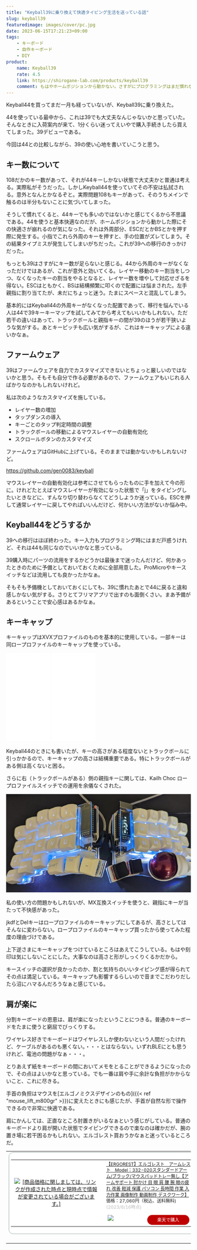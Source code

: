 ```yaml
---
title: "Keyball39に乗り換えて快適タイピング生活を送っている話"
slug: keyball39
featuredimage: images/cover/pc.jpg
date: 2023-06-15T17:21:23+09:00
tags:
    - キーボード
    - 自作キーボード
    - DIY
product:
    name: Keyball39
    rate: 4.5
    link: https://shirogane-lab.com/products/keyball39
    comment: もはやホームポジションから動かない。さすがにプログラミングはまだ慣れない。
---
```


Keyball44を買ってまだ一月も経っていないが、Keyball39に乗り換えた。

44を使っている最中から、これは39でも大丈夫なんじゃないかと思っていた。そんなときに入荷案内が来て、1分くらい迷ってえいやで購入手続きしたら買えてしまった。39デビューである。

今回は44との比較しながら、39の使い心地を書いていこうと思う。

<!--more-->

## キー数について

108だかのキー数があって、それが44キーしかない状態で大丈夫かと普通は考える。実際私がそうだった。しかしKeyball44を使っていてその不安は払拭される。意外となんとかなるぞと。実際問題108もキーがあって、そのうちメインで触るのは半分もないことに気づいてしまった。

そうして慣れてくると、44キーでも多いのではないかと感じてくるから不思議である。44を使うと基本快適なのだが、ホームポジションから動かした際にその快適さが崩れるのが気になった。それは外周部分、ESCだとかBSとかを押す際に発生する。小指でこれら外周のキーを押すと、手の位置がズレてしまう。その結果タイプミスが発生してしまいがちだった。これが39への移行のきっかけだった。

もっとも39はさすがにキー数が足らないと感じる。44から外周のキーがなくなっただけではあるが、これが意外と効いてくる。レイヤー移動のキー割当をしつつ、なくなったキーの割当をやるとなると、レイヤー数を増やして対応せざるを得ない。ESCはともかく、BSは結構頻繁に叩くので配置には悩まされた。左手親指に割り当てたが、未だにちょっと迷う。たまにスペースと混乱してしまう。

基本的にはKeyball44の外周キーがなくなった配置であって、移行を悩んでいる人は44で39キーキーマップを試してみてから考えてもいいかもしれない。ただ若干の違いはあって、トラックボールと親指キーの間が39のほうが若干狭いような気がする。あとキーピッチも広い気がするが、これはキーキャップによる違いかなぁ。

## ファームウェア

39はファームウェアを自力でカスタマイズできないとちょっと厳しいのではないかと思う。そもそも自分で作る必要があるので、ファームウェアもいじれる人ばかりなのかもしれないけれど。

私は次のようなカスタマイズを施している。

- レイヤー数の増加
- タップダンスの導入
- キーごとのタップ判定時間の調整
- トラックボールの移動によるマウスレイヤーの自動有効化
- スクロールボタンのカスタマイズ

ファームウェアはGitHubに上げている。そのままでは動かないかもしれないけど。

https://github.com/gen0083/keyball

マウスレイヤーの自動有効化は参考にさせてもらったものに手を加えて今の形に。けれどたとえばマウスレイヤーが有効になった状態で「j」をタイピングしたいときなどに、すんなり切り替わらなくてどうしようか迷っている。ESCを押して通常レイヤーに戻してやればいいんだけど、何かいい方法がないか悩み中。

## Keyball44をどうするか

39への移行はほぼ終わった。キー入力もプログラミング時にはまだ戸惑うけれど、それは44も同じなのでいいかなと思っている。

39購入時にパーツの流用をするかどうかは最後まで迷ったんだけど、何かあったときのために予備としておいておくために全部用意した。ProMicroやキースイッチなどは流用しても良かったかなぁ。

そもそも予備機としておいておくにしても、39に慣れたあとで44に戻ると違和感しかない気がする。さりとてフリマアプリで出すのも面倒くさい。まあ予備があるということで安心感はあるかなぁ。

## キーキャップ

キーキャップはXVXプロファイルのものを基本的に使用している。一部キーは同ロープロファイルのキーキャップを使っている。

<iframe sandbox="allow-popups allow-scripts allow-modals allow-forms allow-same-origin" style="width:120px;height:240px;" marginwidth="0" marginheight="0" scrolling="no" frameborder="0" src="//rcm-fe.amazon-adsystem.com/e/cm?lt1=_blank&bc1=000000&IS2=1&bg1=FFFFFF&fc1=000000&lc1=0000FF&t=illusionspace-22&language=ja_JP&o=9&p=8&l=as4&m=amazon&f=ifr&ref=as_ss_li_til&asins=B0BXWVZG55&linkId=b13444df9c0f37af92352a4cb30e3486"></iframe>

<iframe sandbox="allow-popups allow-scripts allow-modals allow-forms allow-same-origin" style="width:120px;height:240px;" marginwidth="0" marginheight="0" scrolling="no" frameborder="0" src="//rcm-fe.amazon-adsystem.com/e/cm?lt1=_blank&bc1=000000&IS2=1&bg1=FFFFFF&fc1=000000&lc1=0000FF&t=illusionspace-22&language=ja_JP&o=9&p=8&l=as4&m=amazon&f=ifr&ref=as_ss_li_til&asins=B0BM4BY21N&linkId=0a767f8aa59ee7e1332a9cf9f532b139"></iframe>

Keyball44のときにも書いたが、キーの高さがある程度ないとトラックボールに引っかかるので、キーキャップの高さは結構重要である。特にトラックボールがある側は高くないと困る。

さらに右（トラックボールがある）側の親指キーに関しては、Kailh Choc ロープロファイルスイッチでの運用を余儀なくされた。

![Keyball39](keyball39.jpg)

私の使い方の問題かもしれないが、MX互換スイッチを使うと、親指にキーが当たって不快感があった。

jkdfとDelキーはロープロファイルのキーキャップにしてあるが、高さとしてはそんなに変わらない。ロープロファイルのキーキャップ買ったから使ってみた程度の理由づけである。

上下逆さまにキーキャップをつけているところはあえてこうしている。もはや刻印は気にしないことにした。大事なのは高さと形がしっくりくるかだから。

キースイッチの選択が良かったのか、割と気持ちのいいタイピング感が得られてその点は満足している。キーキャップも影響するらしいので音までこだわりだしたら沼にハマるんだろうなぁと感じている。

## 肩が楽に

分割キーボードの恩恵は、肩が楽になったということにつきる。普通のキーボードをたまに使うと窮屈でびっくりする。

ワイヤレス好きでキーボードはワイヤレスしか使わないという人間だったけれど、ケーブルがあるのも悪くない。・・・とはならない。いずれBLEにとも思うけれど、電池の問題がなぁ・・・。

とりあえず紙をキーボードの間においてメモをとることができるようになったので、その点はよいかなと思っている。でも一番は肩や手に余計な負担がかからないこと、これに尽きる。

手首の負担はマウスを[エルゴノミクスデザインのもの]({{< ref "mouse_lift_m800gr" >}})に変えたときにも感じたが、手首が自然な形で操作できるので非常に快適である。

肩にかんしては、正直なところ肘置きがいるなぁという感じがしている。普通のキーボードより肩が開いた状態でタイピングできるので楽なのは確かだが、腕の置き場に若干困るかもしれない。エルゴレスト買おうかなぁと迷っているところだ。

<table border="0" cellpadding="0" cellspacing="0"><tr><td><div style="border:1px solid #95a5a6;border-radius:.75rem;background-color:#FFFFFF;width:504px;margin:0px;padding:5px;text-align:center;overflow:hidden;"><table><tr><td style="width:240px"><a href="https://hb.afl.rakuten.co.jp/ichiba/33204cb8.e08e04fe.33204cb9.40d51e06/?pc=https%3A%2F%2Fitem.rakuten.co.jp%2Fseas-web-shop%2Fe332-020%2F&link_type=picttext&ut=eyJwYWdlIjoiaXRlbSIsInR5cGUiOiJwaWN0dGV4dCIsInNpemUiOiIyNDB4MjQwIiwibmFtIjoxLCJuYW1wIjoicmlnaHQiLCJjb20iOjEsImNvbXAiOiJkb3duIiwicHJpY2UiOjEsImJvciI6MSwiY29sIjoxLCJiYnRuIjoxLCJwcm9kIjowLCJhbXAiOmZhbHNlfQ%3D%3D" target="_blank" rel="nofollow sponsored noopener" style="word-wrap:break-word;"  ><img src="https://hbb.afl.rakuten.co.jp/hgb/33204cb8.e08e04fe.33204cb9.40d51e06/?me_id=1228457&item_id=10000858&pc=https%3A%2F%2Fthumbnail.image.rakuten.co.jp%2F%400_mall%2Fseas-web-shop%2Fcabinet%2Fimage_e%2F332020.jpg%3F_ex%3D240x240&s=240x240&t=picttext" border="0" style="margin:2px" alt="[商品価格に関しましては、リンクが作成された時点と現時点で情報が変更されている場合がございます。]" title="[商品価格に関しましては、リンクが作成された時点と現時点で情報が変更されている場合がございます。]"></a></td><td style="vertical-align:top;width:248px;"><p style="font-size:12px;line-height:1.4em;text-align:left;margin:0px;padding:2px 6px;word-wrap:break-word"><a href="https://hb.afl.rakuten.co.jp/ichiba/33204cb8.e08e04fe.33204cb9.40d51e06/?pc=https%3A%2F%2Fitem.rakuten.co.jp%2Fseas-web-shop%2Fe332-020%2F&link_type=picttext&ut=eyJwYWdlIjoiaXRlbSIsInR5cGUiOiJwaWN0dGV4dCIsInNpemUiOiIyNDB4MjQwIiwibmFtIjoxLCJuYW1wIjoicmlnaHQiLCJjb20iOjEsImNvbXAiOiJkb3duIiwicHJpY2UiOjEsImJvciI6MSwiY29sIjoxLCJiYnRuIjoxLCJwcm9kIjowLCJhbXAiOmZhbHNlfQ%3D%3D" target="_blank" rel="nofollow sponsored noopener" style="word-wrap:break-word;"  >【ERGOREST】エルゴレスト　アームレスト　Model：332-020スタンダードアーム/ブラック/マウスパッドトレー無し【アームサポート 肘かけ 目 眼 肩 腰 腕 眼の疲れ 改善 軽減 保護 パソコン 長時間 作業 入力作業 画像制作 動画制作 デスクワーク】</a><br><span >価格：27,060円（税込、送料無料)</span> <span style="color:#BBB">(2023/6/16時点)</span></p><div style="margin:10px;"><a href="https://hb.afl.rakuten.co.jp/ichiba/33204cb8.e08e04fe.33204cb9.40d51e06/?pc=https%3A%2F%2Fitem.rakuten.co.jp%2Fseas-web-shop%2Fe332-020%2F&link_type=picttext&ut=eyJwYWdlIjoiaXRlbSIsInR5cGUiOiJwaWN0dGV4dCIsInNpemUiOiIyNDB4MjQwIiwibmFtIjoxLCJuYW1wIjoicmlnaHQiLCJjb20iOjEsImNvbXAiOiJkb3duIiwicHJpY2UiOjEsImJvciI6MSwiY29sIjoxLCJiYnRuIjoxLCJwcm9kIjowLCJhbXAiOmZhbHNlfQ%3D%3D" target="_blank" rel="nofollow sponsored noopener" style="word-wrap:break-word;"  ><img src="https://static.affiliate.rakuten.co.jp/makelink/rl.svg" style="float:left;max-height:27px;width:auto;margin-top:0"></a><a href="https://hb.afl.rakuten.co.jp/ichiba/33204cb8.e08e04fe.33204cb9.40d51e06/?pc=https%3A%2F%2Fitem.rakuten.co.jp%2Fseas-web-shop%2Fe332-020%2F%3Fscid%3Daf_pc_bbtn&link_type=picttext&ut=eyJwYWdlIjoiaXRlbSIsInR5cGUiOiJwaWN0dGV4dCIsInNpemUiOiIyNDB4MjQwIiwibmFtIjoxLCJuYW1wIjoicmlnaHQiLCJjb20iOjEsImNvbXAiOiJkb3duIiwicHJpY2UiOjEsImJvciI6MSwiY29sIjoxLCJiYnRuIjoxLCJwcm9kIjowLCJhbXAiOmZhbHNlfQ==" target="_blank" rel="nofollow sponsored noopener" style="word-wrap:break-word;"  ><div style="float:right;width:41%;height:27px;background-color:#bf0000;color:#fff!important;font-size:12px;font-weight:500;line-height:27px;margin-left:1px;padding: 0 12px;border-radius:16px;cursor:pointer;text-align:center;">楽天で購入</div></a></div></td></tr></table></div><br><p style="color:#000000;font-size:12px;line-height:1.4em;margin:5px;word-wrap:break-word"></p></td></tr></table>